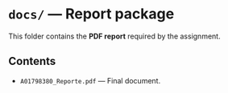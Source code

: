 # `docs/` — Report package

This folder contains the **PDF report** required by the assignment.

## Contents
- `A01798380_Reporte.pdf` — Final document.